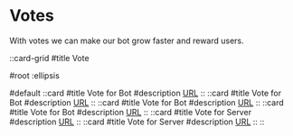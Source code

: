 # Votes

With votes we can make our bot grow faster and reward users.

::card-grid
#title
Vote

#root
:ellipsis

#default
  ::card
  #title
  Vote for Bot
  #description
  [URL](https://discords.com/bots/bot/1087656468108562442/vote)
  ::
  ::card
  #title
  Vote for Bot
  #description
  [URL](https://top.gg/servers/1068457781780287538/vote)
  ::
  ::card
  #title
  Vote for Bot
  #description
  [URL](https://discordlist.gg/bot/1087656468108562442)
  ::
  ::card
  #title
  Vote for Bot
  #description
  [URL](https://discordbotlist.com/bots/chocoguard/upvote)
  ::
  ::card
  #title
  Vote for Server
  #description
  [URL](https://top.gg/bot/1087656468108562442/vote)
  ::
  ::card
  #title
  Vote for Server
  #description
  [URL](https://discadia.com/vote/chocoguard/)
  ::
::